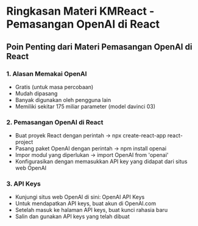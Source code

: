 # Ringkasan Materi KMReact - Pemasangan OpenAI di React
## Poin Penting dari Materi Pemasangan OpenAI di React
### 1. Alasan Memakai OpenAI
- Gratis (untuk masa percobaan)
- Mudah dipasang
- Banyak digunakan oleh pengguna lain
- Memiliki sekitar 175 miliar parameter (model davinci 03)
### 2. Pemasangan OpenAI di React
- Buat proyek React dengan perintah -> npx create-react-app react-project
- Pasang paket OpenAI dengan perintah -> npm install openai
- Impor modul yang diperlukan -> import OpenAI from 'openai'
- Konfigurasikan dengan memasukkan API key yang didapat dari situs web OpenAI
### 3. API Keys
- Kunjungi situs web OpenAI di sini: OpenAI API Keys
- Untuk mendapatkan API keys, buat akun di OpenAI.com
- Setelah masuk ke halaman API keys, buat kunci rahasia baru
- Salin dan gunakan API keys yang telah dibuat
